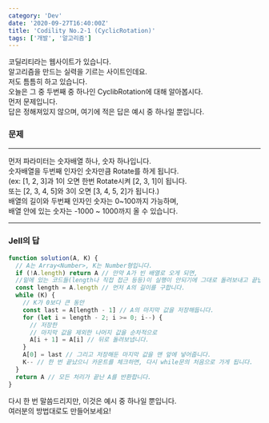 ```yaml
---
category: 'Dev'
date: '2020-09-27T16:40:00Z'
title: 'Codility No.2-1 (CyclicRotation)'
tags: ['개발', '알고리즘']
---
```


코딜리티라는 웹사이트가 있습니다.  
알고리즘을 만드는 실력을 기르는 사이트인데요.  
저도 틈틈히 하고 있습니다.  
오늘은 그 중 두번째 중 하나인 CyclibRotation에 대해 알아봅시다.  
먼저 문제입니다.  
답은 정해져있지 않으며, 여기에 적은 답은 예시 중 하나일 뿐입니다.

### 문제

---

먼저 파라미터는 숫자배열 하나, 숫자 하나입니다.  
숫자배열을 두번째 인자인 숫자만큼 Rotate를 하게 됩니다.  
(ex: [1, 2, 3]과 1이 오면 한번 Rotate시켜 [2, 3, 1]이 됩니다.  
또는 [2, 3, 4, 5]와 3이 오면 [3, 4, 5, 2]가 됩니다.)  
배열의 길이와 두번째 인자인 숫자는 0~100까지 가능하며,  
배열 안에 있는 숫자는 -1000 ~ 1000까지 올 수 있습니다.

---

### Jell의 답

```js
function solution(A, K) {
  // A는 Array<Number>, K는 Number형입니다.
  if (!A.length) return A // 만약 A가 빈 배열로 오게 되면,
  //밑에 있는 코드들(length나 직접 접근 등등)이 실행이 안되기에 그대로 돌려보내고 끝냅니다.
  const length = A.length // 먼저 A의 길이를 구합니다.
  while (K) {
    // K가 0보다 큰 동안
    const last = A[length - 1] // A의 마지막 값을 저장해둡니다.
    for (let i = length - 2; i >= 0; i--) {
      // 저장한
      // 마지막 값을 제외한 나머지 값을 순차적으로
      A[i + 1] = A[i] // 뒤로 돌려보냅니다.
    }
    A[0] = last // 그리고 저장해둔 마지막 값을 맨 앞에 넣어줍니다.
    K-- // 한 번 끝났으니 카운트를 체크하면, 다시 while문의 처음으로 가게 됩니다.
  }
  return A // 모든 처리가 끝난 A를 반환합니다.
}
```

다시 한 번 말씀드리지만, 이것은 예시 중 하나일 뿐입니다.  
여러분의 방법대로도 만들어보세요!
